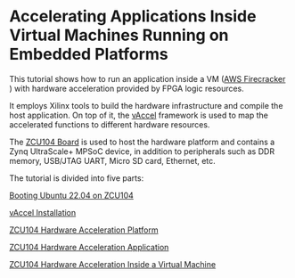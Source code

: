 # **Accelerating Applications Inside Virtual Machines Running on Embedded Platforms** 



This tutorial shows how to run an application inside a VM ([AWS Firecracker](https://firecracker-microvm.github.io/)
) with hardware acceleration provided by FPGA logic resources. 

It employs Xilinx tools to build the hardware infrastructure and compile the host application. On top of it, the [vAccel](https://vaccel.org/) framework is used to map the accelerated functions to different hardware resources.

The [ZCU104 Board](https://www.xilinx.com/products/boards-and-kits/zcu104.html) is used to host the hardware platform and contains a Zynq UltraScale+ MPSoC device, in addition to peripherals such as DDR memory, USB/JTAG UART, Micro SD card, Ethernet, etc.



The tutorial is divided into five parts:




[Booting Ubuntu 22.04 on ZCU104](/boot)

[vAccel Installation](/vaccel_install)

[ZCU104 Hardware Acceleration Platform](/zcu104_hw_platform)

[ZCU104 Hardware Acceleration Application](/zcu104_hw_acceleration)

[ZCU104 Hardware Acceleration Inside a Virtual Machine](/zcu104_vm_hw_accel)
